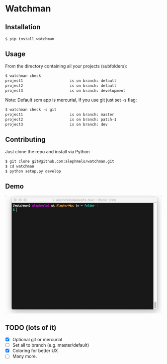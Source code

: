 # Watchman

## Installation
```
$ pip install watchman
```

## Usage
From the directory containing all your projects (subfolders):
```
$ watchman check
project1                     is on branch: default
project2                     is on branch: default
project3                     is on branch: development

```
Note: Default scm app is mercurial, if you use git just set -s flag:
```
$ watchman check -s git
project1                     is on branch: master
project2                     is on branch: patch-1
project3                     is on branch: dev
```
## Contributing
Just clone the repo and install via Python
```
$ git clone git@github.com:alephmelo/watchman.git
$ cd watchman
$ python setup.py develop
```
## Demo
![demo](assets/demo.gif)
## TODO (lots of it)
- [x] Optional git or mercurial
- [ ] Set all to <name> branch (e.g. master/default)
- [x] Coloring for better UX
- [ ] Many more.

